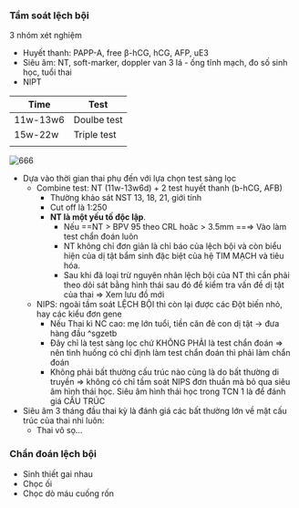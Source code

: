 ### Tầm soát lệch bội
3 nhóm xét nghiệm
- Huyết thanh: PAPP-A, free β-hCG, hCG, AFP, uE3
- Siêu âm: NT, soft-marker, doppler van 3 lá - ống tĩnh mạch, đo số sinh học, tuổi thai
- NIPT

| Time     | Test        |
| -------- | ----------- |
| 11w-13w6 | Doulbe test |
| 15w-22w  | Triple test |
|          |             |

![666](../../../../../200%20FILES/203%20Excalidraw/Quan%20li%20ket%20qua%20tam%20soat%20lech%20boi.svg)

- Dựa vào thời gian thai phụ đến với lựa chọn test sàng lọc
	- Combine test: NT (11w-13w6d) + 2 test huyết thanh (b-hCG, AFB)
		- Thường khảo sát NST 13, 18, 21, giới tính
		- Cut off là 1:250
		- **NT là một yếu tố độc lập**.
			- Nếu ==NT > BPV 95 theo CRL hoăc > 3.5mm ==⇒ Vào làm test chẩn đoán luôn
			- NT không chỉ đơn giản là chỉ báo của lệch bội và còn biểu hiện của dị tật bẩm sinh đặc biệt của hệ TIM MẠCH và tiêu hóa.
			- Sau khi đã loại trừ nguyên nhân lệch bội của NT thì cần phải theo dõi sát bằng hình thái sau đó để kiểm tra vấn đề dị tật của thai  ⇒ Xem lưu đồ mới
	- NIPS: ngoài tầm soát LỆCH BỘI thì còn lại được các Đột biến nhỏ, hay các kiểu đơn gene
		- Nếu Thai kì NC cao: mẹ lớn tuổi, tiền căn đẻ con dị tật -> đưa hàng đầu ^sgzetb
		- Đây chỉ là test sàng lọc chứ KHÔNG PHẢI là test chẩn đoán ⇒ nên tình huống có chỉ định làm test chẩn đoán thì phải làm chẩn đoán
		- Không phải bất thường cấu trúc nào cũng là do bất thường di truyền ⇒ không có chỉ tầm soát NIPS đơn thuần mà bỏ qua siêu âm hình thái học.
		  Siêu âm hình thái học trong TCN 1 là để đánh giá CẤU TRÚC
- Siêu âm 3 tháng đầu thai kỳ là đánh giá các bất thường lớn về mặt cấu trúc của thai nhi luôn:
	- Thai vô sọ…

### Chẩn đoán lệch bội
- Sinh thiết gai nhau
- Chọc ối
- Chọc dò máu cuống rốn